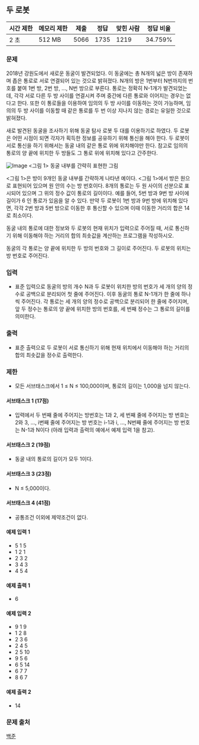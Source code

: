 ## 두 로봇
 
|시간 제한|	메모리 제한|	제출|	정답|	맞힌 사람|	정답 비율|
|---|---|---|---|---|---|
|2 초|	512 MB|	5066|	1735|	1219|	34.759%|

### 문제
2018년 강원도에서 새로운 동굴이 발견되었다. 이 동굴에는 총 N개의 넓은 방이 존재하며 좁은 통로로 서로 연결되어 있는 것으로 밝혀졌다. N개의 방은 1번부터 N번까지의 번호를 붙여 1번 방, 2번 방, …, N번 방으로 부른다. 통로는 정확히 N-1개가 발견되었는데, 각각 서로 다른 두 방 사이를 연결시켜 주며 중간에 다른 통로와 이어지는 경우는 없다고 한다. 또한 이 통로들을 이용하여 임의의 두 방 사이를 이동하는 것이 가능하며, 임의의 두 방 사이를 이동할 때 같은 통로를 두 번 이상 지나지 않는 경로는 유일한 것으로 밝혀졌다.

새로 발견된 동굴을 조사하기 위해 동굴 탐사 로봇 두 대를 이용하기로 하였다. 두 로봇은 어떤 시점이 되면 각자가 획득한 정보를 공유하기 위해 통신을 해야 한다. 두 로봇이 서로 통신을 하기 위해서는 동굴 내의 같은 통로 위에 위치해야만 한다. 참고로 임의의 통로의 양 끝에 위치한 두 방들도 그 통로 위에 위치해 있다고 간주한다.

![Image](https://upload.acmicpc.net/869fb1ce-7817-43c3-8a8a-f7b5bcadc911/-/preview/)
<그림 1> 동굴 내부를 간략히 표현한 그림

<그림 1>은 방이 9개인 동굴 내부를 간략하게 나타낸 예이다. <그림 1>에서 방은 원으로 표현되어 있으며 원 안의 수는 방 번호이다. 8개의 통로는 두 원 사이의 선분으로 표시되어 있으며 그 위의 정수 값이 통로의 길이이다. 예를 들어, 5번 방과 9번 방 사이에 길이가 6 인 통로가 있음을 알 수 있다. 만약 두 로봇이 1번 방과 9번 방에 위치해 있다면, 각각 2번 방과 5번 방으로 이동한 후 통신할 수 있으며 이때 이동한 거리의 합은 14로 최소이다.

동굴 내의 통로에 대한 정보와 두 로봇의 현재 위치가 입력으로 주어질 때, 서로 통신하기 위해 이동해야 하는 거리의 합의 최솟값을 계산하는 프로그램을 작성하시오.

동굴의 각 통로는 양 끝에 위치한 두 방의 번호와 그 길이로 주어진다. 두 로봇의 위치는 방 번호로 주어진다.

### 입력
- 표준 입력으로 동굴의 방의 개수 N과 두 로봇이 위치한 방의 번호가 세 개의 양의 정수로 공백으로 분리되어 첫 줄에 주어진다. 이후 동굴의 통로 N-1개가 한 줄에 하나씩 주어진다. 각 통로는 세 개의 양의 정수로 공백으로 분리되어 한 줄에 주어지며, 앞 두 정수는 통로의 양 끝에 위치한 방의 번호를, 세 번째 정수는 그 통로의 길이를 의미한다.

### 출력
- 표준 출력으로 두 로봇이 서로 통신하기 위해 현재 위치에서 이동해야 하는 거리의 합의 최솟값을 정수로 출력한다.

### 제한
- 모든 서브태스크에서 1 ≤ N ≤ 100,000이며, 통로의 길이는 1,000을 넘지 않는다.

#### 서브태스크 1 (17점)
- 입력에서 두 번째 줄에 주어지는 방번호는 1과 2, 세 번째 줄에 주어지는 방 번호는 2와 3, …, i번째 줄에 주어지는 방 번호는 i-1과 i, …, N번째 줄에 주어지는 방 번호는 N-1과 N이다 (아래 입력과 출력의 예에서 예제 입력 1을 참고).

#### 서브태스크 2 (19점)
- 동굴 내의 통로의 길이가 모두 1이다.

#### 서브태스크 3 (23점)
- N ≤ 5,000이다.

#### 서브태스크 4 (41점)
- 공통조건 이외에 제약조건이 없다.

#### 예제 입력 1 
- 5 1 5
- 1 2 1
- 2 3 2
- 3 4 3
- 4 5 4
#### 예제 출력 1 
- 6
#### 예제 입력 2 
- 9 1 9
- 1 2 8
- 2 3 6
- 2 4 5
- 2 5 10
- 9 5 6
- 6 5 14
- 6 7 7
- 8 6 7
#### 예제 출력 2 
- 14

### 문제 출처
[백준](https://www.acmicpc.net/problem/15971)